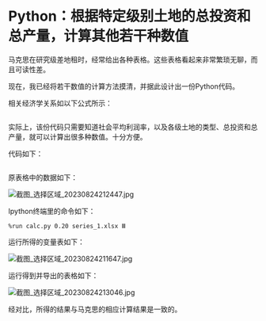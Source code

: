 # Python：根据特定级别土地的总投资和总产量，计算其他若干种数值

马克思在研究级差地租时，经常给出各种表格。这些表格看起来非常繁琐无聊，而且可读性差。

现在，我已经将若干数值的计算方法摸清，并据此设计出一份Python代码。

相关经济学关系如以下公式所示：

```

```

实际上，该份代码只需要知道社会平均利润率，以及各级土地的类型、总投资和总产量，就可以计算出很多种数值。十分方便。

代码如下：

```

```

原表格中的数据如下：

![截图_选择区域_20230824212447.jpg](/home/wst/Desktop/rant_theory/soils_instants/截图_选择区域_20230824212447.jpg)

Ipython终端里的命令如下：

```
%run calc.py 0.20 series_1.xlsx Ⅲ
```

运行所得的变量表如下：

![截图_选择区域_20230824211647.jpg](/home/wst/Desktop/rant_theory/soils_instants/截图_选择区域_20230824211647.jpg)

运行得到并导出的表格如下：

![截图_选择区域_20230824213046.jpg](/home/wst/Desktop/rant_theory/soils_instants/截图_选择区域_20230824213046.jpg)

经对比，所得的结果与马克思的相应计算结果是一致的。
